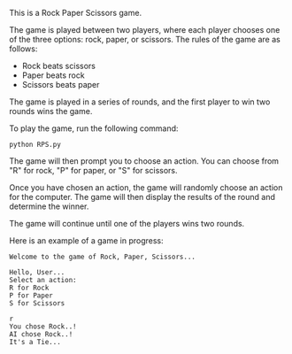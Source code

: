 This is a Rock Paper Scissors game.

The game is played between two players, where each player chooses one of the three options: rock, paper, or scissors. The rules of the game are as follows:

* Rock beats scissors
* Paper beats rock
* Scissors beats paper

The game is played in a series of rounds, and the first player to win two rounds wins the game.

To play the game, run the following command:

```
python RPS.py
```

The game will then prompt you to choose an action. You can choose from "R" for rock, "P" for paper, or "S" for scissors.

Once you have chosen an action, the game will randomly choose an action for the computer. The game will then display the results of the round and determine the winner.

The game will continue until one of the players wins two rounds.

Here is an example of a game in progress:

```
Welcome to the game of Rock, Paper, Scissors...

Hello, User...
Select an action:
R for Rock
P for Paper
S for Scissors

r
You chose Rock..!
AI chose Rock..!
It's a Tie...

```